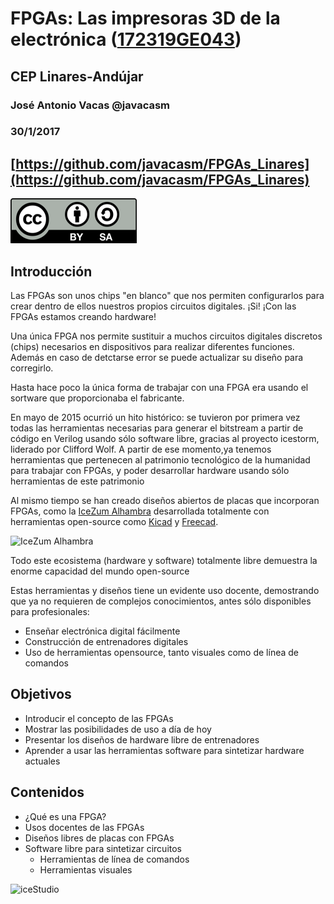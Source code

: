 # FPGAs: Las impresoras 3D de la electrónica ([172319GE043](https://www.juntadeandalucia.es/educacion/secretariavirtual/consultaCEP/actividad/172319GE043/))

## CEP Linares-Andújar

### José Antonio Vacas @javacasm

### 30/1/2017

## [https://github.com/javacasm/FPGAs_Linares](https://github.com/javacasm/FPGAs_Linares)

![Licencia CC](./images/Licencia_CC.png)

## Introducción

Las FPGAs son unos chips "en blanco" que nos permiten configurarlos para crear dentro de ellos nuestros propios circuitos digitales. ¡Si! ¡Con las FPGAs estamos creando hardware!

Una única FPGA nos permite sustituir a muchos circuitos digitales discretos (chips) necesarios en dispositivos para realizar diferentes funciones. Además en caso de detctarse error se puede actualizar su diseño para corregirlo.

Hasta hace poco la única forma de trabajar con una FPGA era usando el sortware que proporcionaba el fabricante.

En mayo de 2015 ocurrió un hito histórico: se tuvieron por primera vez todas las herramientas necesarias para generar el bitstream a partir de código en Verilog usando sólo software libre, gracias al proyecto icestorm, liderado por Clifford Wolf. A partir de ese momento,ya tenemos herramientas que pertenecen al patrimonio tecnológico de la humanidad para trabajar con FPGAs, y poder desarrollar hardware usando sólo herramientas de este patrimonio

Al mismo tiempo se han creado diseños abiertos de placas que incorporan FPGAs, como la [IceZum Alhambra](https://github.com/FPGAwars/icezum) desarrollada totalmente con herramientas open-source como [Kicad](http://kicad-pcb.org/) y [Freecad](freecadweb.org).

![IceZum Alhambra](https://github.com/FPGAwars/icezum/raw/master/wiki/V1.1-RC1/icezum-alhambra-v1.1.jpg)

Todo este ecosistema (hardware y software) totalmente libre demuestra la enorme capacidad del mundo open-source

Estas herramientas y diseños tiene un evidente uso docente, demostrando que ya no requieren de complejos conocimientos, antes sólo disponibles para profesionales:

* Enseñar electrónica digital fácilmente
* Construcción de entrenadores digitales
* Uso de herramientas opensource, tanto visuales como de línea de comandos

## Objetivos

* Introducir el concepto  de las FPGAs
* Mostrar las posibilidades de uso a día de hoy
* Presentar los diseños de hardware libre de entrenadores
* Aprender a usar las herramientas software para sintetizar hardware actuales

## Contenidos

* ¿Qué es una FPGA?
* Usos docentes de las FPGAs
* Diseños libres de placas con FPGAs
* Software libre para sintetizar circuitos
  * Herramientas de línea de comandos
  * Herramientas visuales

![iceStudio](https://github.com/FPGAwars/icestudio/raw/develop/doc/images/icestudio-0.2-project.png?raw=true)
